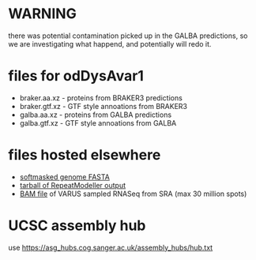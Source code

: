 # WARNING
there was potential contamination picked up in the GALBA predictions, so we are investigating what happend, and potentially will redo it.

# files for odDysAvar1
* braker.aa.xz - proteins from BRAKER3 predictions
* braker.gtf.xz - GTF style annoations from BRAKER3
* galba.aa.xz - proteins from GALBA predictions
* galba.gtf.xz - GTF style annoations from GALBA

# files hosted elsewhere
* [softmasked genome FASTA](https://asg_hubs.cog.sanger.ac.uk/odDysAvar1/odDysAvar1.fa.masked)
* [tarball of RepeatModeller output](https://asg_hubs.cog.sanger.ac.uk/odDysAvar1/odDysAvar1.tar.xz)
* [BAM file](https://asg_hubs.cog.sanger.ac.uk/odDysAvar1/VARUS.bam) of VARUS sampled RNASeq from SRA (max 30 million spots)

# UCSC assembly hub
use https://asg_hubs.cog.sanger.ac.uk/assembly_hubs/hub.txt

